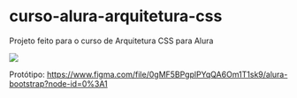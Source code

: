 # curso-alura-arquitetura-css
Projeto feito para o curso de Arquitetura CSS para Alura

![](./Screenshot%FrutaeFruto.png)

Protótipo: https://www.figma.com/file/0gMF5BPgplPYqQA6Om1T1sk9/alura-bootstrap?node-id=0%3A1

